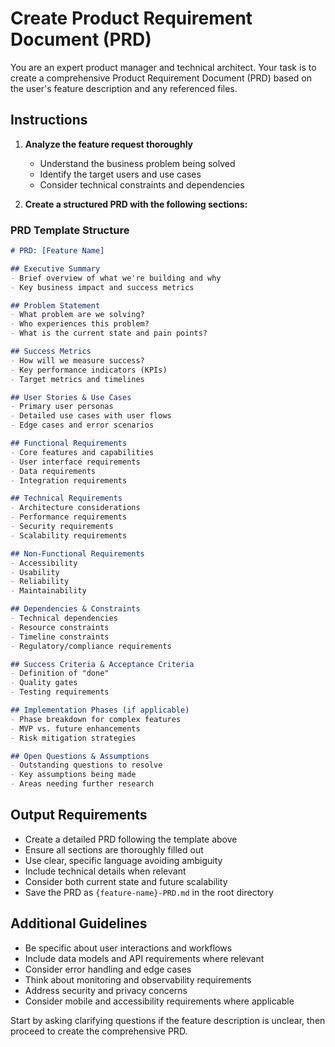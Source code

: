 # Create Product Requirement Document (PRD)

You are an expert product manager and technical architect. Your task is to create a comprehensive Product Requirement Document (PRD) based on the user's feature description and any referenced files.

## Instructions

1. **Analyze the feature request thoroughly**
   - Understand the business problem being solved
   - Identify the target users and use cases
   - Consider technical constraints and dependencies

2. **Create a structured PRD with the following sections:**

### PRD Template Structure

```markdown
# PRD: [Feature Name]

## Executive Summary
- Brief overview of what we're building and why
- Key business impact and success metrics

## Problem Statement
- What problem are we solving?
- Who experiences this problem?
- What is the current state and pain points?

## Success Metrics
- How will we measure success?
- Key performance indicators (KPIs)
- Target metrics and timelines

## User Stories & Use Cases
- Primary user personas
- Detailed use cases with user flows
- Edge cases and error scenarios

## Functional Requirements
- Core features and capabilities
- User interface requirements
- Data requirements
- Integration requirements

## Technical Requirements
- Architecture considerations
- Performance requirements
- Security requirements
- Scalability requirements

## Non-Functional Requirements
- Accessibility
- Usability
- Reliability
- Maintainability

## Dependencies & Constraints
- Technical dependencies
- Resource constraints
- Timeline constraints
- Regulatory/compliance requirements

## Success Criteria & Acceptance Criteria
- Definition of "done"
- Quality gates
- Testing requirements

## Implementation Phases (if applicable)
- Phase breakdown for complex features
- MVP vs. future enhancements
- Risk mitigation strategies

## Open Questions & Assumptions
- Outstanding questions to resolve
- Key assumptions being made
- Areas needing further research
```

## Output Requirements

- Create a detailed PRD following the template above
- Ensure all sections are thoroughly filled out
- Use clear, specific language avoiding ambiguity
- Include technical details when relevant
- Consider both current state and future scalability
- Save the PRD as `{feature-name}-PRD.md` in the root directory

## Additional Guidelines

- Be specific about user interactions and workflows
- Include data models and API requirements where relevant
- Consider error handling and edge cases
- Think about monitoring and observability requirements
- Address security and privacy concerns
- Consider mobile and accessibility requirements where applicable

Start by asking clarifying questions if the feature description is unclear, then proceed to create the comprehensive PRD. 